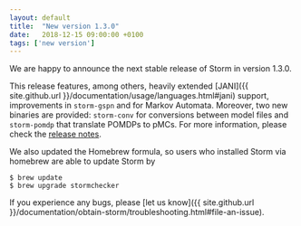 ```yaml
---
layout: default
title:  "New version 1.3.0"
date:   2018-12-15 09:00:00 +0100
tags: ['new version']
---
```


We are happy to announce the next stable release of Storm in version 1.3.0.
<!--more-->

This release features, among others, heavily extended [JANI]({{ site.github.url }}/documentation/usage/languages.html#jani) support, improvements in `storm-gspn` and for Markov Automata.
Moreover, two new binaries are provided: `storm-conv` for conversions between model files and `storm-pomdp` that translate POMDPs to pMCs.
For more information, please check the [release notes](https://github.com/moves-rwth/storm/releases/tag/1.3.0).

We also updated the Homebrew formula, so users who installed Storm via homebrew are able to update Storm by

```console
$ brew update
$ brew upgrade stormchecker
```

If you experience any bugs, please [let us know]({{ site.github.url }}/documentation/obtain-storm/troubleshooting.html#file-an-issue).
